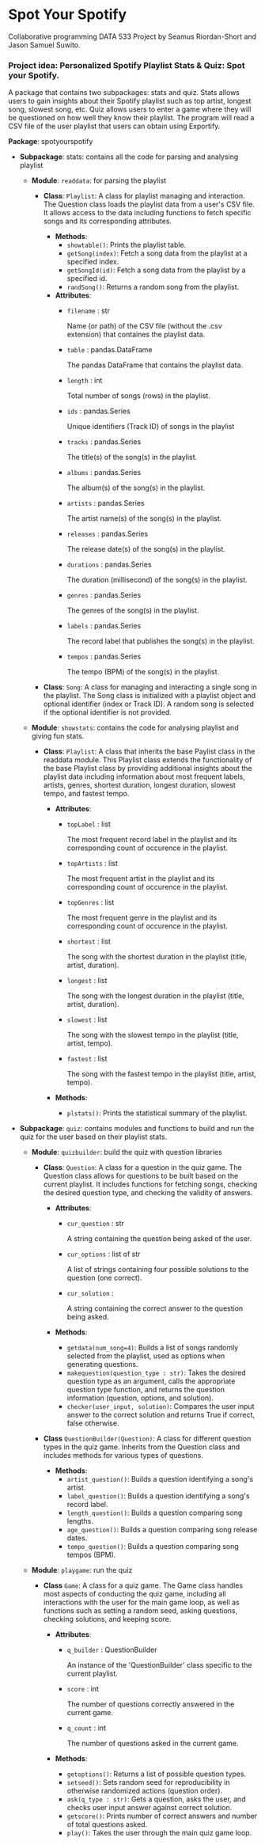 # Spot Your Spotify
Collaborative programming DATA 533 Project by Seamus Riordan-Short and Jason Samuel Suwito.

### Project idea: Personalized Spotify Playlist Stats & Quiz: Spot your Spotify.

A package that contains two subpackages: stats and quiz. Stats allows users to gain insights about their Spotify playlist such as top artist, longest song, slowest song, etc. Quiz allows users to enter a game where they will be questioned on how well they know their playlist. The program will read a CSV file of the user playlist that users can obtain using Exportify.

**Package**: spotyourspotify
  - **Subpackage**: stats: contains all the code for parsing and analysing playlist

    - **Module**: `readdata`: for parsing the playlist
        - **Class**: `Playlist`: A class for playlist managing and interaction. The Question class loads the playlist data from a user's CSV file. It allows access to the data including functions to fetch specific songs and its corresponding attributes. 
            - **Methods**: 
                - `showtable()`: Prints the playlist table.
                - `getSong(index)`: Fetch a song data from the playlist at a specified index.
                - `getSongId(id)`: Fetch a song data from the playlist by a specified id. 
                - `randSong()`: Returns a random song from the playlist.
            - **Attributes**:
                - `filename` : str
                    
                    Name (or path) of the CSV file (without the .csv extension) that containes the playlist data.

                - `table` : pandas.DataFrame

                    The pandas DataFrame that contains the playlist data.

                - `length` : int
            
                    Total number of songs (rows) in the playlist.
        
                - `ids` : pandas.Series
            
                    Unique identifiers (Track ID) of songs in the playlist
    
                - `tracks` : pandas.Series
            
                    The title(s) of the song(s) in the playlist.
        
                - `albums` : pandas.Series
                    
                    The album(s) of the song(s) in the playlist.
        
                - `artists` : pandas.Series
            
                    The artist name(s) of the song(s) in the playlist.
        
                - `releases` : pandas.Series
            
                    The release date(s) of the song(s) in the playlist.
        
                - `durations` : pandas.Series
            
                    The duration (millisecond) of the song(s) in the playlist.
        
                - `genres` : pandas.Series
                    
                    The genres of the song(s) in the playlist.

                - `labels` : pandas.Series
                
                    The record label that publishes the song(s) in the playlist.

                - `tempos` : pandas.Series
            
                    The tempo (BPM) of the song(s) in the playlist.

        - **Class**: `Song`: A class for managing and interacting a single song in the playlist. The Song class is initialized with a playlist object and optional identifier (index or Track ID). A random song is selected if the optional identifier is not provided.

    - **Module**: `showstats`: contains the code for analysing playlist and giving fun stats.
        - **Class**: `Playlist`: A class that inherits the base Paylist class in the readdata module. This Playlist class extends the functionality of the base Playlist class by providing additional insights about the playlist data including information about most frequent labels, artists, genres, shortest duration, longest duration, slowest tempo, and fastest tempo.
            - **Attributes**:
                - `topLabel` : list
                    
                    The most frequent record label in the playlist and its corresponding count of occurence in the playlist.

                - `topArtists` : list
                    
                    The most frequent artist in the playlist and its corresponding count of occurence in the playlist.

                - `topGenres` : list
                    
                    The most frequent genre in the playlist and its corresponding count of occurence in the playlist.

                - `shortest` : list
                    
                    The song with the shortest duration in the playlist (title, artist, duration).

                - `longest` : list
                    
                    The song with the longest duration in the playlist (title, artist, duration).

                - `slowest` : list
                    
                    The song with the slowest tempo in the playlist (title, artist, tempo).

                - `fastest` : list
                    
                    The song with the fastest tempo in the playlist (title, artist, tempo).

            - **Methods**:
                - `plstats()`: Prints the statistical summary of the playlist. 

  - **Subpackage**: `quiz`: contains modules and functions to build and run the quiz for the user based on their playlist stats.
    
    - **Module**: `quizbuilder`: build the quiz with question libraries
        
        - **Class**: `Question`: A class for a question in the quiz game. The Question class allows for questions to be built based on the current playlist. It includes functions for fetching songs, checking the desired question type,  and checking the validity of answers.

            - **Attributes**:
                - `cur_question` : str
                    
                    A string containing the question being asked of the user.
    
                - `cur_options` : list of str
        
                    A list of strings containing four possible solutions to the question (one correct).
    
                - `cur_solution` :
        
                    A string containing the correct answer to the question being asked.

            - **Methods**:
                - `getdata(num_song=4)`: Builds a list of songs randomly selected from the playlist, used as options when generating questions.
                - `makequestion(question_type : str)`: Takes the desired question type as an argument, calls the appropriate question type function, and returns the question information (question, options, and solution).
                - `checker(user_input, solution)`:
                Compares the user input answer to the correct solution and returns True if correct, false otherwise.
            
        - **Class** `QuestionBuilder(Question)`: A class for different question types in the quiz game. Inherits from the Question class and includes methods for various types of questions.
            - **Methods**:
                - `artist_question()`: Builds a question identifying a song's artist.
                - `label_question()`: Builds a question identifying a song's record label.
                - `length_question()`: Builds a question comparing song lengths.
                - `age_question()`: Builds a question comparing song release dates.
                - `tempo_question()`: Builds a question comparing song tempos (BPM).

    - **Module**: `playgame`: run the quiz

        - **Class** `Game`: A class for a quiz game. The Game class handles most aspects of conducting the quiz game, including all interactions with the user for the main game loop, as well as functions such as setting a random seed, asking questions, checking solutions, and keeping score.

            - **Attributes**:
                - `q_builder` : QuestionBuilder
        
                    An instance of the 'QuestionBuilder' class specific to the current playlist.
    
                - `score` : int
        
                    The number of questions correctly answered in the current game.
    
                - `q_count` : int
        
                    The number of questions asked in the current game.
            
            - **Methods**:
                - `getoptions()`: Returns a list of possible question types.
                - `setseed()`: Sets random seed for reproducibility in otherwise randomized actions (question order).
                - `ask(q_type : str)`: Gets a question, asks the user, and checks user input answer against correct solution.
                - `getscore()`: Prints number of correct answers and number of total questions asked.
                - `play()`: Takes the user through the main quiz game loop.